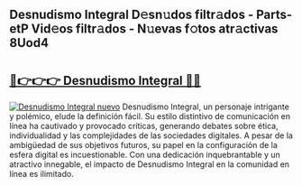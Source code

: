 ## Desnudismo Integral D𝚎sn𝚞dos filtr𝚊dos - Parts-etP Vid𝚎os filtr𝚊dos - N𝚞evas f𝚘tos atr𝚊ctivas 8Uod4

# <h2><a href="http://mbccaml.tromn.icu/?c=Desnudismo+Integral">🔗👉👉👉 Desnudismo Integral 🔗🔗</a></h2>

[![Desnudismo Integral nuevo](https://i.imgur.com/pEAQMta.gif)](http://mbccaml.tromn.icu/?c=Desnudismo+Integral)
Desnudismo Integral, un personaje intrigante y polémico, elude la definición fácil. Su estilo distintivo de comunicación en línea ha cautivado y provocado críticas, generando debates sobre ética, individualidad y las complejidades de las sociedades digitales. A pesar de la ambigüedad de sus objetivos futuros, su papel en la configuración de la esfera digital es incuestionable. Con una dedicación inquebrantable y un atractivo innegable, el impacto de Desnudismo Integral en la comunidad en línea es ilimitado.
